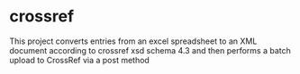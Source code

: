crossref
========

This project converts entries from an excel spreadsheet to an XML document according to crossref xsd schema 4.3 and then performs a batch upload to CrossRef via a post method
